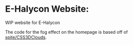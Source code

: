 # E-Halycon Website:

WIP website for E-Halycon

The code for the fog effect on the homepage is based off of [spite/CSS3DClouds](https://github.com/spite/CSS3DClouds).
